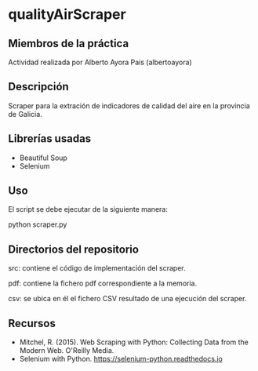 # qualityAirScraper

## Miembros de la práctica

Actividad realizada por Alberto Ayora Pais (albertoayora)

## Descripción

Scraper para la extración de indicadores de calidad del aire en la provincia de Galicia.

## Librerías usadas

- Beautiful Soup
- Selenium

## Uso
El script se debe ejecutar de la siguiente manera:

python scraper.py 

## Directorios del repositorio

src: contiene el código de implementación del scraper.

pdf: contiene la fichero pdf correspondiente a la memoria.

csv: se ubica en él el fichero CSV resultado de una ejecución del scraper.

## Recursos

- Mitchel, R. (2015). Web Scraping with Python: Collecting Data from the Modern Web. O'Reilly Media.
- Selenium with Python. https://selenium-python.readthedocs.io
